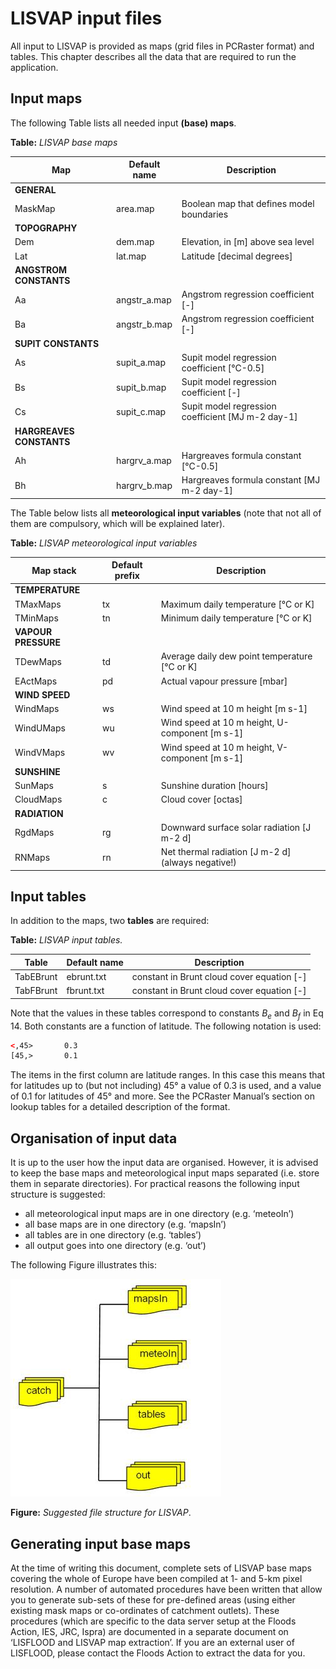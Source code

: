 # LISVAP input files

All input to LISVAP is provided as maps (grid files in PCRaster format) and tables. This chapter describes all the data that are required to run the application.

## Input maps

The following Table lists all needed input **(base) maps**. 



**Table:** *LISVAP base maps*

| Map                      | Default name | Description                                       |
| ------------------------ | ------------ | ------------------------------------------------- |
| **GENERAL**              |              |                                                   |
| MaskMap                  | area.map     | Boolean map that defines model boundaries         |
| **TOPOGRAPHY**           |              |                                                   |
| Dem                      | dem.map      | Elevation, in [m] above sea level                 |
| Lat                      | lat.map      | Latitude [decimal degrees]                        |
| **ANGSTROM CONSTANTS**   |              |                                                   |
| Aa                       | angstr_a.map | Angstrom regression coefficient [-]               |
| Ba                       | angstr_b.map | Angstrom regression coefficient [-]               |
| **SUPIT CONSTANTS**      |              |                                                   |
| As                       | supit_a.map  | Supit model regression coefficient [°C-0.5]       |
| Bs                       | supit_b.map  | Supit model regression coefficient [-]            |
| Cs                       | supit_c.map  | Supit model regression coefficient [MJ m-2 day-1] |
| **HARGREAVES CONSTANTS** |              |                                                   |
| Ah                       | hargrv_a.map | Hargreaves formula constant [°C-0.5]              |
| Bh                       | hargrv_b.map | Hargreaves formula constant [MJ m-2 day-1]        |



The Table below lists all **meteorological input variables** (note that not all of them are compulsory, which will be explained later).

 

**Table:** *LISVAP meteorological input variables*

| Map stack           | Default prefix | Description                                        |
| ------------------- | -------------- | -------------------------------------------------- |
| **TEMPERATURE**     |                |                                                    |
| TMaxMaps            | tx             | Maximum daily temperature [°C or K]                |
| TMinMaps            | tn             | Minimum daily temperature [°C or K]                |
| **VAPOUR PRESSURE** |                |                                                    |
| TDewMaps            | td             | Average daily dew point temperature [°C or K]      |
| EActMaps            | pd             | Actual vapour pressure [mbar]                      |
| **WIND SPEED**      |                |                                                    |
| WindMaps            | ws             | Wind speed at 10 m height [m s-1]                  |
| WindUMaps           | wu             | Wind speed at 10 m height, U-component [m s-1]     |
| WindVMaps           | wv             | Wind speed at 10 m height, V-component [m s-1]     |
| **SUNSHINE**        |                |                                                    |
| SunMaps             | s              | Sunshine duration [hours]                          |
| CloudMaps           | c              | Cloud cover [octas]                                |
| **RADIATION**       |                |                                                    |
| RgdMaps             | rg             | Downward  surface solar radiation [J m-2 d]        |
| RNMaps              | rn             | Net thermal radiation [J m-2 d] (always negative!) |

## Input tables

In addition to the maps, two **tables** are required:

 

**Table:** *LISVAP input tables.*

| Table     | Default name | Description                                |
| --------- | ------------ | ------------------------------------------ |
| TabEBrunt | ebrunt.txt   | constant in Brunt cloud cover equation [-] |
| TabFBrunt | fbrunt.txt   | constant in Brunt cloud cover equation [-] |

 

Note that the values in these tables correspond to constants $B_e$ and $B_f$ in Eq 14. Both constants are a function of latitude. The following notation is used:

 ```xml
<,45>		0.3
[45,>		0.1
 ```



The items in the first column are latitude ranges. In this case this means that for latitudes up to (but not including) 45° a value of 0.3 is used, and a value of 0.1 for latitudes of 45° and more. See the PCRaster Manual’s section on lookup tables for a detailed description of the format. 

## Organisation of input data

It is up to the user how the input data are organised. However, it is advised to keep the base maps and meteorological input maps separated (i.e. store them in separate directories). For practical reasons the following input structure is suggested: 

- all meteorological input maps are in one directory (e.g. ‘meteoIn’)
- all base maps are in one directory (e.g. ‘mapsIn’)
- all tables are in one directory (e.g. ‘tables’)
- all output goes into one directory (e.g. ‘out’)

 

The following Figure illustrates this:

  

![img](../media/figure3.jpg)

 

**Figure:** *Suggested file structure for LISVAP*.

 

## Generating input base maps

At the time of writing this document, complete sets of LISVAP base maps covering the whole of Europe have been compiled at 1- and 5-km pixel resolution. A number of automated procedures have been written that allow you to generate sub-sets of these for pre-defined areas (using either existing mask maps or co-ordinates of catchment outlets). These procedures (which are specific to the data server setup at the Floods Action, IES, JRC, Ispra) are documented in a separate document on ‘LISFLOOD and LISVAP map extraction’. If you are an external user of LISFLOOD, please contact the Floods Action to extract the data for you.